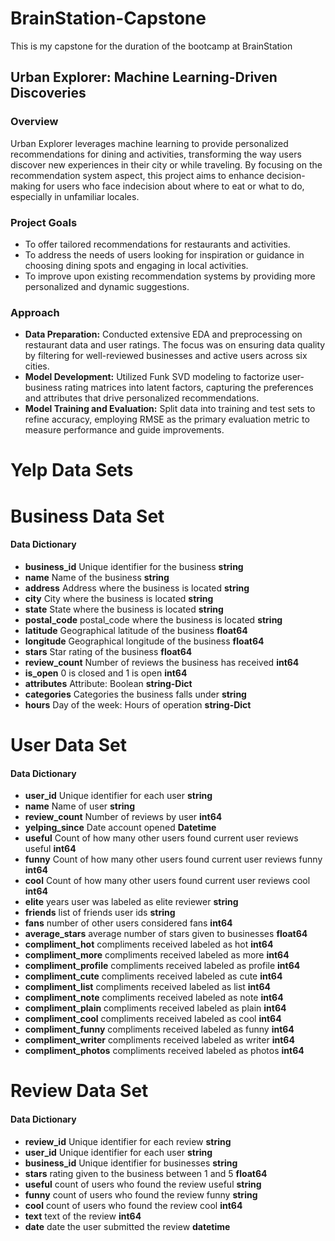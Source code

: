 # BrainStation-Capstone
This is my capstone for the duration of the bootcamp at BrainStation
## Urban Explorer: Machine Learning-Driven Discoveries

### Overview
Urban Explorer leverages machine learning to provide personalized recommendations for dining and activities, transforming the way users discover new experiences in their city or while traveling. By focusing on the recommendation system aspect, this project aims to enhance decision-making for users who face indecision about where to eat or what to do, especially in unfamiliar locales.

### Project Goals
- To offer tailored recommendations for restaurants and activities.
- To address the needs of users looking for inspiration or guidance in choosing dining spots and engaging in local activities.
- To improve upon existing recommendation systems by providing more personalized and dynamic suggestions.

### Approach
- **Data Preparation:** Conducted extensive EDA and preprocessing on restaurant data and user ratings. The focus was on ensuring data quality by filtering for well-reviewed businesses and active users across six cities.
- **Model Development:** Utilized Funk SVD modeling to factorize user-business rating matrices into latent factors, capturing the preferences and attributes that drive personalized recommendations.
- **Model Training and Evaluation:** Split data into training and test sets to refine accuracy, employing RMSE as the primary evaluation metric to measure performance and guide improvements.


# Yelp Data Sets
# Business Data Set
#### Data Dictionary
- **business_id**  	Unique identifier for the business  	**string**
- **name**	        Name of the business	                **string**
- **address**	Address where the business is located	**string**
- **city**	City where the business is located	**string**
- **state**	State where the business is located	**string**
- **postal_code**	postal_code where the business is located	**string**
- **latitude**	Geographical latitude of the business	**float64**
- **longitude**	Geographical longitude of the business	**float64**
- **stars**	Star rating of the business	**float64**
- **review_count**	Number of reviews the business has received	**int64**
- **is_open**	0 is closed and 1 is open	**int64**
- **attributes**	Attribute: Boolean	**string-Dict**
- **categories**	Categories the business falls under	**string**
- **hours**	Day of the week: Hours of operation	**string-Dict**

# User Data Set
#### Data Dictionary
- **user_id**  	Unique identifier for each user  	**string**
- **name**	        Name of user	                **string**
- **review_count**	Number of reviews by user	**int64**
- **yelping_since**	Date account opened	**Datetime**
- **useful**	Count of how many other users found current user reviews useful	**int64**
- **funny**	Count of how many other users found current user reviews funny	**int64**
- **cool**	Count of how many other users found current user reviews cool	**int64**
- **elite**	years user was labeled as elite reviewer	**string**
- **friends**	list of friends user ids	**string**
- **fans**	number of other users considered fans	**int64**
- **average_stars**	average number of stars given to businesses	**float64**
- **compliment_hot**	compliments received labeled as hot	**int64**
- **compliment_more**	compliments received labeled as more	**int64**
- **compliment_profile**	compliments received labeled as profile	**int64**
- **compliment_cute**	compliments received labeled as cute	**int64**
- **compliment_list**	compliments received labeled as list	**int64**
- **compliment_note**	compliments received labeled as note	**int64**
- **compliment_plain**	compliments received labeled as plain	**int64**
- **compliment_cool**	compliments received labeled as cool	**int64**
- **compliment_funny**	compliments received labeled as funny	**int64**
- **compliment_writer**	compliments received labeled as writer	**int64**
- **compliment_photos**	compliments received labeled as photos	**int64**

# Review Data Set
#### Data Dictionary
- **review_id**  	Unique identifier for each review  	**string**
- **user_id**  	Unique identifier for each user  	**string**
- **business_id**  	Unique identifier for businesses  	**string**
- **stars**	rating given to the business between 1 and 5	**float64**
- **useful**	count of users who found the review useful	**string**
- **funny**	count of users who found the review funny	**string**
- **cool**	count of users who found the review cool	**int64**
- **text**	text of the review	**int64**
- **date**	date the user submitted the review	**datetime**
